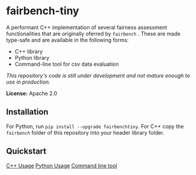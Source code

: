 # fairbench-tiny

A performant C++ implementation of several fairness assessment functionalities that are 
originally oferred by `fairbench` . These are made type-safe and are available in the following forms:

- C++ library
- Python library
- Command-line tool for csv data evaluation

*This repository's code is still under development and not mature enough to use in production.*

**License:** Apache 2.0


## Installation

For Python, run `pip install --upgrade fairbenchtiny`. For C++ copy the `fairbench`
folder of this repository into your header library folder.

## Quickstart

[C++ Usage](docs/cpp.md)
[Python Usage](docs/python.md)
[Command line tool](docs/cli.md)
